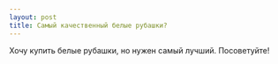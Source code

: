 ```yaml
---
layout: post 
title: Самый качественный белые рубашки? 
--- 
```

Хочу купить белые рубашки,  но нужен самый лучший. Посоветуйте!
